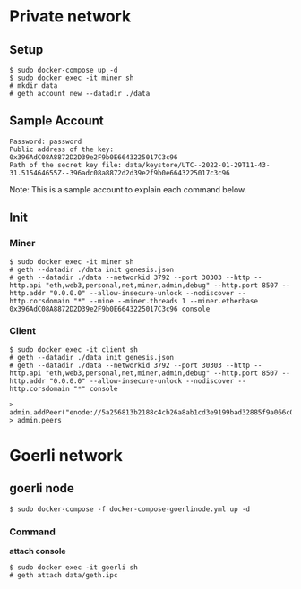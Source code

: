 # Private network

## Setup
```
$ sudo docker-compose up -d
$ sudo docker exec -it miner sh
# mkdir data
# geth account new --datadir ./data
```

## Sample Account
```
Password: password
Public address of the key:   0x396AdC08A8872D2D39e2F9b0E6643225017C3c96
Path of the secret key file: data/keystore/UTC--2022-01-29T11-43-31.515464655Z--396adc08a8872d2d39e2f9b0e6643225017c3c96
``` 
Note: This is a sample account to explain each command below.

## Init

### Miner
```
$ sudo docker exec -it miner sh
# geth --datadir ./data init genesis.json
# geth --datadir ./data --networkid 3792 --port 30303 --http --http.api "eth,web3,personal,net,miner,admin,debug" --http.port 8507 --http.addr "0.0.0.0" --allow-insecure-unlock --nodiscover --http.corsdomain "*" --mine --miner.threads 1 --miner.etherbase 0x396AdC08A8872D2D39e2F9b0E6643225017C3c96 console
```
### Client
```
$ sudo docker exec -it client sh
# geth --datadir ./data init genesis.json
# geth --datadir ./data --networkid 3792 --port 30303 --http --http.api "eth,web3,personal,net,miner,admin,debug" --http.port 8507 --http.addr "0.0.0.0" --allow-insecure-unlock --nodiscover --http.corsdomain "*" console
```

```
> admin.addPeer("enode://5a256813b2188c4cb26a8ab1cd3e9199bad32885f9a066c06cd5c4318ed184c288eb76d77105b3ffc0443f0375f676bf46989db7648ada3fde0ef86b7a15fc84@miner:30303")
> admin.peers
```

# Goerli network

## goerli node
```
$ sudo docker-compose -f docker-compose-goerlinode.yml up -d
```

### Command
__attach console__
```
$ sudo docker exec -it goerli sh
# geth attach data/geth.ipc
```
